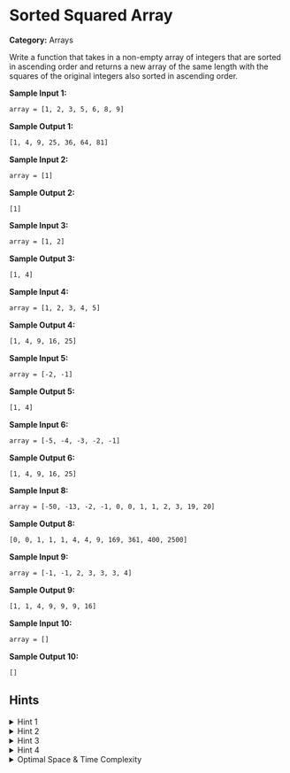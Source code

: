 # Sorted Squared Array

**Category:** Arrays

Write a function that takes in a non-empty array of integers that are sorted in ascending order and returns a new array of the same length with the squares of the original integers also sorted in ascending order.

**Sample Input 1:**

```txt
array = [1, 2, 3, 5, 6, 8, 9]
```

**Sample Output 1:**

```txt
[1, 4, 9, 25, 36, 64, 81]
```

**Sample Input 2:**

```txt
array = [1]
```

**Sample Output 2:**

```txt
[1]
```

**Sample Input 3:**

```txt
array = [1, 2]
```

**Sample Output 3:**

```txt
[1, 4]
```

**Sample Input 4:**

```txt
array = [1, 2, 3, 4, 5]
```

**Sample Output 4:**

```txt
[1, 4, 9, 16, 25]
```

**Sample Input 5:**

```txt
array = [-2, -1]
```

**Sample Output 5:**

```txt
[1, 4]
```

**Sample Input 6:**

```txt
array = [-5, -4, -3, -2, -1]
```

**Sample Output 6:**

```txt
[1, 4, 9, 16, 25]
```

**Sample Input 8:**

```txt
array = [-50, -13, -2, -1, 0, 0, 1, 1, 2, 3, 19, 20]
```

**Sample Output 8:**

```txt
[0, 0, 1, 1, 1, 4, 4, 9, 169, 361, 400, 2500]
```

**Sample Input 9:**

```txt
array = [-1, -1, 2, 3, 3, 3, 4]
```

**Sample Output 9:**

```txt
[1, 1, 4, 9, 9, 9, 16]
```

**Sample Input 10:**

```txt
array = []
```

**Sample Output 10:**

```txt
[]
```

## Hints

<details>
<summary>Hint 1</summary>
While the integers in the input array are sorted in increasing order, their squares won't necessarily be as well, because of the possible presence of negative numbers.
</details>

<details>
<summary>Hint 2</summary>
Traverse the array value by value, square each value, and insert the squares into an output array.<br>
Then, sort the output array before returning it. Is this the optimal solution?
</details>

<details>
<summary>Hint 3</summary>
To reduce the time complexity of the algorithm mentioned in Hint #2, you need to avoid sorting the ouput array.<br>
To do this, as you square the values of the input array, try to directly insert them into their correct position in the output array.
</details>

<details>
<summary>Hint 4</summary>
Use two pointers to keep track of the smallest and largest values in the input array.<br>
Compare the absolute values of these smallest and largest values, square the larger absolute value, and place the square at the end of the output array, filling it up from right to left.<br>
Move the pointers accordingly, and repeat this process until the output array is filled.
</details>

<details>
<summary>Optimal Space & Time Complexity</summary>
O(n) time | O(n) space - where n is the length of the input array
</details>
